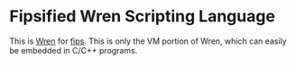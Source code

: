 # Fipsified Wren Scripting Language

This is [Wren](https://github.com/munificent/wren) for [fips](https://github.com/floooh/fips).  This is only the VM portion of Wren, which can easily be embedded in C/C++ programs.